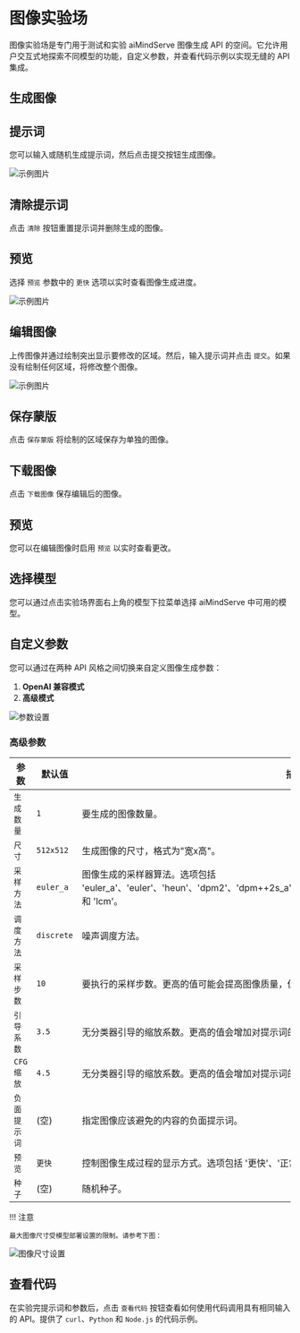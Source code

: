 # 图像实验场

图像实验场是专门用于测试和实验 aiMindServe 图像生成 API 的空间。它允许用户交互式地探索不同模型的功能，自定义参数，并查看代码示例以实现无缝的 API 集成。

## 生成图像

## 提示词

您可以输入或随机生成提示词，然后点击提交按钮生成图像。

![示例图片](../../assets/playground/create-image-01.png)

## 清除提示词

点击 `清除` 按钮重置提示词并删除生成的图像。

## 预览

选择 `预览` 参数中的 `更快` 选项以实时查看图像生成进度。

![示例图片](../../assets/playground/create-image-02.png)

## 编辑图像

上传图像并通过绘制突出显示要修改的区域。然后，输入提示词并点击 `提交`。如果没有绘制任何区域，将修改整个图像。

![示例图片](../../assets/playground/image-edit-01.png)

## 保存蒙版

点击 `保存蒙版` 将绘制的区域保存为单独的图像。

## 下载图像

点击 `下载图像` 保存编辑后的图像。

## 预览

您可以在编辑图像时启用 `预览` 以实时查看更改。

## 选择模型

您可以通过点击实验场界面右上角的模型下拉菜单选择 aiMindServe 中可用的模型。

## 自定义参数

您可以通过在两种 API 风格之间切换来自定义图像生成参数：

1. **OpenAI 兼容模式**
2. **高级模式**

![参数设置](../../assets/playground/api-style.png)

### 高级参数

| 参数 | 默认值 | 描述 |
| ----------------- | ---------- | ----------------------------------------------------------------------------------------------------------------------------------- |
| `生成数量` | `1` | 要生成的图像数量。 |
| `尺寸` | `512x512` | 生成图像的尺寸，格式为"宽x高"。 |
| `采样方法` | `euler_a` | 图像生成的采样器算法。选项包括 'euler_a'、'euler'、'heun'、'dpm2'、'dpm++2s_a'、'dpm++2m'、'dpm++2mv2'、'ipndm'、'ipndm_v' 和 'lcm'。 |
| `调度方法` | `discrete` | 噪声调度方法。 |
| `采样步数` | `10` | 要执行的采样步数。更高的值可能会提高图像质量，但会增加处理时间。 |
| `引导系数` | `3.5` | 无分类器引导的缩放系数。更高的值会增加对提示词的遵循程度。 |
| `CFG 缩放` | `4.5` | 无分类器引导的缩放系数。更高的值会增加对提示词的遵循程度。 |
| `负面提示词` | (空) | 指定图像应该避免的内容的负面提示词。 |
| `预览` | `更快` | 控制图像生成过程的显示方式。选项包括 '更快'、'正常'、'无'。 |
| `种子` | (空) | 随机种子。 |

!!! 注意

    最大图像尺寸受模型部署设置的限制。请参考下图：

![图像尺寸设置](../../assets/playground/image-size.png)

## 查看代码

在实验完提示词和参数后，点击 `查看代码` 按钮查看如何使用代码调用具有相同输入的 API。提供了 `curl`、`Python` 和 `Node.js` 的代码示例。 